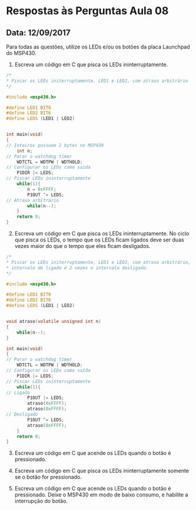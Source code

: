 # Respostas às Perguntas Aula 08
## Data: 12/09/2017
Para todas as questões, utilize os LEDs e/ou os botões da placa Launchpad do MSP430.

1. Escreva um código em C que pisca os LEDs ininterruptamente.

```C
/* 
* Piscar os LEDs initerruptamente, LED1 e LED2, com atraso arbitrário
*/

#include <msp430.h>

#define LED1 BIT0
#define LED2 BIT6
#define LEDS (LED1 | LED2)


int main(void)
{
// Inteiros possuem 2 bytes no MSP430
	int n;
// Parar o watchdog timer
	WDTCTL = WDTPW | WDTHOLD;
// Configurar os LEDs como saída
	P1DIR |= LEDS;
// Piscar LEDs ininterruptamente
	while(1){
		n = 0xFFFF;
		P1OUT ^= LEDS;
// Atraso arbitrário
		while(n--);
	}
	return 0;
}
```

2. Escreva um código em C que pisca os LEDs ininterruptamente. No ciclo que pisca os LEDs, o tempo que os LEDs ficam ligados deve ser duas vezes maior do que o tempo que eles ficam desligados.


```C
/*
* Piscar os LEDs initerruptamente, LED1 e LED2, com atraso arbitrário, mas o
* intervalo de ligado é 2 vezes o intervalo desligado.
*/

#include <msp430.h>

#define LED1 BIT0
#define LED2 BIT6
#define LEDS (LED1 | LED2)


void atraso(volatile unsigned int n)
{
	while(n--);
}

int main(void)
{
// Parar o watchdog timer
	WDTCTL = WDTPW | WDTHOLD;
// Configurar os LEDs como saída
	P1DIR |= LEDS;
// Piscar LEDs ininterruptamente
	while(1){
// Ligado
		P1OUT |= LEDS;
		atraso(0xFFFF);
		atraso(0xFFFF);
// Desligado
		P1OUT ^= LEDS;
		atraso(0xFFFF);
	}
	return 0;
}
```

3. Escreva um código em C que acende os LEDs quando o botão é pressionado.

4. Escreva um código em C que pisca os LEDs ininterruptamente somente se o botão for pressionado.

5. Escreva um código em C que acende os LEDs quando o botão é pressionado. Deixe o MSP430 em modo de baixo consumo, e habilite a interrupção do botão.







